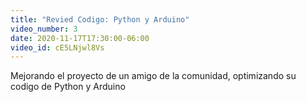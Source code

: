 ```yaml
---
title: "Revied Codigo: Python y Arduino"
video_number: 3
date: 2020-11-17T17:30:00-06:00
video_id: cE5LNjwl8Vs
---
```


Mejorando el proyecto de un amigo de la comunidad, optimizando su codigo de Python y Arduino
